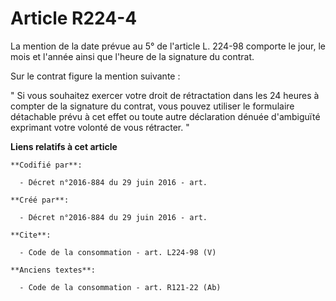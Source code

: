 # Article R224-4

La mention de la date prévue au 5° de l'article L. 224-98 comporte le jour, le mois et l'année ainsi que l'heure de la
signature du contrat. 

Sur le contrat figure la mention suivante : 

" Si vous souhaitez exercer votre droit de rétractation dans les 24 heures à compter de la signature du contrat, vous pouvez
utiliser le formulaire détachable prévu à cet effet ou toute autre déclaration dénuée d'ambiguïté exprimant votre volonté de
vous rétracter. "

**Liens relatifs à cet article**

	**Codifié par**:

	  - Décret n°2016-884 du 29 juin 2016 - art.

	**Créé par**:

	  - Décret n°2016-884 du 29 juin 2016 - art.

	**Cite**:

	  - Code de la consommation - art. L224-98 (V)

	**Anciens textes**:

	  - Code de la consommation - art. R121-22 (Ab)
